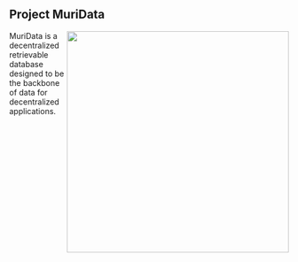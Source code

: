 ## Project MuriData

<img align="right" width="400" src="https://cdn.jsdelivr.net/gh/MuriData/.github/images/muri.webp">

MuriData is a decentralized retrievable database designed to be the backbone of data for decentralized applications. 
